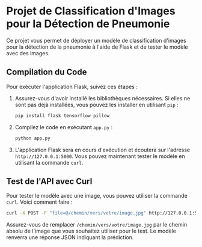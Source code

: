 

# Projet de Classification d'Images pour la Détection de Pneumonie

Ce projet vous permet de déployer un modèle de classification d'images pour la détection de la pneumonie à l'aide de Flask et de tester le modèle avec des images.

## Compilation du Code

Pour exécuter l'application Flask, suivez ces étapes :

1. Assurez-vous d'avoir installé les bibliothèques nécessaires. Si elles ne sont pas déjà installées, vous pouvez les installer en utilisant `pip` :

   ```bash
   pip install flask tensorflow pillow
   ```

2. Compilez le code en exécutant `app.py` :

   ```bash
   python app.py
   ```

3. L'application Flask sera en cours d'exécution et écoutera sur l'adresse `http://127.0.0.1:5000`. Vous pouvez maintenant tester le modèle en utilisant la commande `curl`.

## Test de l'API avec Curl

Pour tester le modèle avec une image, vous pouvez utiliser la commande `curl`. Voici comment faire :

```bash
curl -X POST -F "file=@/chemin/vers/votre/image.jpg" http://127.0.0.1:5000/predict
```

Assurez-vous de remplacer `/chemin/vers/votre/image.jpg` par le chemin absolu de l'image que vous souhaitez utiliser pour le test. Le modèle renverra une réponse JSON indiquant la prédiction.